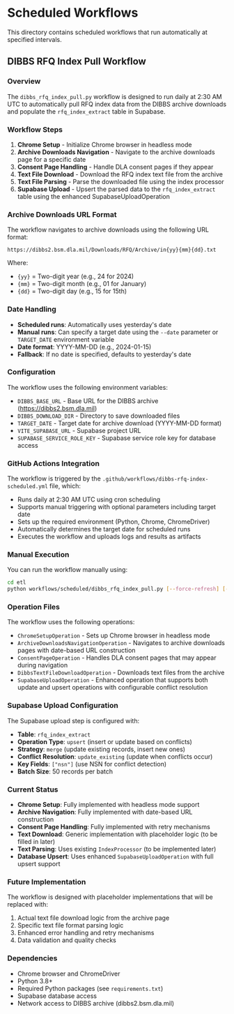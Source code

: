 # Scheduled Workflows

This directory contains scheduled workflows that run automatically at specified intervals.

## DIBBS RFQ Index Pull Workflow

### Overview
The `dibbs_rfq_index_pull.py` workflow is designed to run daily at 2:30 AM UTC to automatically pull RFQ index data from the DIBBS archive downloads and populate the `rfq_index_extract` table in Supabase.

### Workflow Steps
1. **Chrome Setup** - Initialize Chrome browser in headless mode
2. **Archive Downloads Navigation** - Navigate to the archive downloads page for a specific date
3. **Consent Page Handling** - Handle DLA consent pages if they appear
4. **Text File Download** - Download the RFQ index text file from the archive
5. **Text File Parsing** - Parse the downloaded file using the index processor
6. **Supabase Upload** - Upsert the parsed data to the `rfq_index_extract` table using the enhanced SupabaseUploadOperation

### Archive Downloads URL Format
The workflow navigates to archive downloads using the following URL format:
```
https://dibbs2.bsm.dla.mil/Downloads/RFQ/Archive/in{yy}{mm}{dd}.txt
```

Where:
- `{yy}` = Two-digit year (e.g., 24 for 2024)
- `{mm}` = Two-digit month (e.g., 01 for January)
- `{dd}` = Two-digit day (e.g., 15 for 15th)

### Date Handling
- **Scheduled runs**: Automatically uses yesterday's date
- **Manual runs**: Can specify a target date using the `--date` parameter or `TARGET_DATE` environment variable
- **Date format**: YYYY-MM-DD (e.g., 2024-01-15)
- **Fallback**: If no date is specified, defaults to yesterday's date

### Configuration
The workflow uses the following environment variables:
- `DIBBS_BASE_URL` - Base URL for the DIBBS archive (https://dibbs2.bsm.dla.mil)
- `DIBBS_DOWNLOAD_DIR` - Directory to save downloaded files
- `TARGET_DATE` - Target date for archive download (YYYY-MM-DD format)
- `VITE_SUPABASE_URL` - Supabase project URL
- `SUPABASE_SERVICE_ROLE_KEY` - Supabase service role key for database access

### GitHub Actions Integration
The workflow is triggered by the `.github/workflows/dibbs-rfq-index-scheduled.yml` file, which:
- Runs daily at 2:30 AM UTC using cron scheduling
- Supports manual triggering with optional parameters including target date
- Sets up the required environment (Python, Chrome, ChromeDriver)
- Automatically determines the target date for scheduled runs
- Executes the workflow and uploads logs and results as artifacts

### Manual Execution
You can run the workflow manually using:
```bash
cd etl
python workflows/scheduled/dibbs_rfq_index_pull.py [--force-refresh] [--verbose] [--log-level LEVEL] [--date YYYY-MM-DD]
```

### Operation Files
The workflow uses the following operations:
- `ChromeSetupOperation` - Sets up Chrome browser in headless mode
- `ArchiveDownloadsNavigationOperation` - Navigates to archive downloads pages with date-based URL construction
- `ConsentPageOperation` - Handles DLA consent pages that may appear during navigation
- `DibbsTextFileDownloadOperation` - Downloads text files from the archive
- `SupabaseUploadOperation` - Enhanced operation that supports both update and upsert operations with configurable conflict resolution

### Supabase Upload Configuration
The Supabase upload step is configured with:
- **Table**: `rfq_index_extract`
- **Operation Type**: `upsert` (insert or update based on conflicts)
- **Strategy**: `merge` (update existing records, insert new ones)
- **Conflict Resolution**: `update_existing` (update when conflicts occur)
- **Key Fields**: `["nsn"]` (use NSN for conflict detection)
- **Batch Size**: 50 records per batch

### Current Status
- **Chrome Setup**: Fully implemented with headless mode support
- **Archive Navigation**: Fully implemented with date-based URL construction
- **Consent Page Handling**: Fully implemented with retry mechanisms
- **Text Download**: Generic implementation with placeholder logic (to be filled in later)
- **Text Parsing**: Uses existing `IndexProcessor` (to be implemented later)
- **Database Upsert**: Uses enhanced `SupabaseUploadOperation` with full upsert support

### Future Implementation
The workflow is designed with placeholder implementations that will be replaced with:
1. Actual text file download logic from the archive page
2. Specific text file format parsing logic
3. Enhanced error handling and retry mechanisms
4. Data validation and quality checks

### Dependencies
- Chrome browser and ChromeDriver
- Python 3.8+
- Required Python packages (see `requirements.txt`)
- Supabase database access
- Network access to DIBBS archive (dibbs2.bsm.dla.mil)
